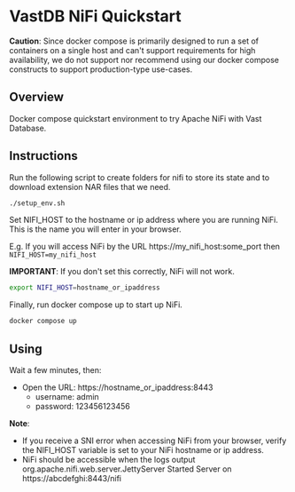 # VastDB NiFi Quickstart

**Caution**: Since docker compose is primarily designed to run a set of containers on a single host and can't support requirements for high availability, we do not support nor recommend using our docker compose constructs to support production-type use-cases. 

## Overview

Docker compose quickstart environment to try Apache NiFi with Vast Database.

## Instructions

Run the following script to create folders for nifi to store its state and to download extension NAR files that we need.  

```bash
./setup_env.sh
```

Set NIFI_HOST to the hostname or ip address where you are running NiFi.
This is the name you will enter in your browser.

E.g. If you will access NiFi by the URL https://my_nifi_host:some_port then `NIFI_HOST=my_nifi_host`

**IMPORTANT**: If you don't set this correctly, NiFi will not work.

```bash
export NIFI_HOST=hostname_or_ipaddress
```

Finally, run docker compose up to start up NiFi.

```bash
docker compose up
```

## Using

Wait a few minutes, then:

- Open the URL: https://hostname_or_ipaddress:8443
  - username: admin
  - password: 123456123456

**Note**:

- If you receive a SNI error when accessing NiFi from your browser, verify the NIFI_HOST variable is set to your NiFi hostname or ip address.
- NiFi should be accessible when the logs output org.apache.nifi.web.server.JettyServer Started Server on https://abcdefghi:8443/nifi
